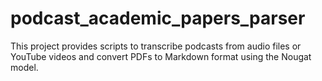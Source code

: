 # podcast_academic_papers_parser
This project provides scripts to transcribe podcasts from audio files or YouTube videos and convert PDFs to Markdown format using the Nougat model.
